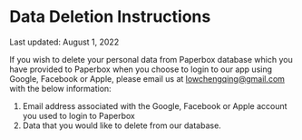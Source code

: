 # Data Deletion Instructions

Last updated: August 1, 2022

If you wish to delete your personal data from Paperbox database which you have provided to Paperbox when you choose to login to our app using Google, Facebook or Apple, please email us at lowchengqing@gmail.com with the below information:

1. Email address associated with the Google, Facebook or Apple account you used to login to Paperbox
2. Data that you would like to delete from our database.
